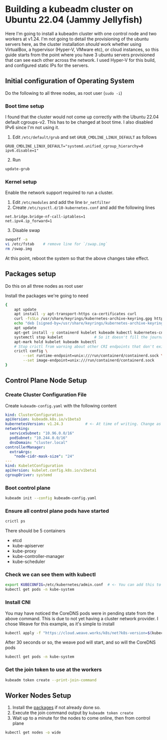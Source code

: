 # Building a kubeadm cluster on Ubuntu 22.04 (Jammy Jellyfish)

Here I'm going to install a kubeadm cluster with one control node and two workers at v1.24. I'm not going to detail the provisioning of the ubuntu servers here, as the cluster installation *should* work whether using VirtualBox, a hypervisor (Hyper-V, VMware etc), or cloud instances, so this guide starts from the point where you have 3 ubuntu servers provisioned that can see each other across the network. I used Hyper-V for this build, and configured static IPs for the servers.

## Initial configuration of Operating System

Do the following to all three nodes, as root user (`sudo -i`)

### Boot time setup

I found that the cluster would not come up correctly with the Ubuntu 22.04 default cgroups-v2. This has to be changed at boot time. I also disabled IPv6 since I'm not using it.

1. Edit `/etc/default/grub` and set `GRUB_CMDLINE_LINUX_DEFAULT` as follows

```
GRUB_CMDLINE_LINUX_DEFAULT="systemd.unified_cgroup_hierarchy=0 ipv6.disable=1"
```

2. Run

```bash
update-grub
```

### Kernel setup

Enable the network support required to run a cluster.

1. Edit `/etc/modules` and add the line `br_netfilter`
1. Create `/etc/sysctl.d/10-kubernetes.conf` and add the following lines

```
net.bridge.bridge-nf-call-iptables=1
net.ipv4.ip_forward=1
```

3. Disable swap

```bash
swapoff -a
vi /etc/fstab    # remove line for `/swap.img`
rm /swap.img
```

At this point, reboot the system so that the above changes take effect.

## Packages setup

Do this on all three nodes as root user

Install the packages we're going to need

```bash
{
    apt update
    apt install -y apt-transport-https ca-certificates curl
    curl -fsSLo /usr/share/keyrings/kubernetes-archive-keyring.gpg https://packages.cloud.google.com/apt/doc/apt-key.gpg
    echo "deb [signed-by=/usr/share/keyrings/kubernetes-archive-keyring.gpg] https://apt.kubernetes.io/ kubernetes-xenial main" > /etc/apt/sources.list.d/kubernetes.list
    apt update
    apt-get install -y containerd kubelet kubeadm kubectl kubernetes-cni
    systemctl stop kubelet              # So it doesn't fill the journal with errors
    apt-mark hold kubelet kubeadm kubectl
    # Stop crictl from warning about other CRI endpoints that don't exist
    crictl config \
        --set runtime-endpoint=unix:///run/containerd/containerd.sock \
        --set image-endpoint=unix:///run/containerd/containerd.sock
}
```


## Control Plane Node Setup

### Create Cluster Configuration File

Create `kubeadm-config.yaml` with the following content

```yaml
kind: ClusterConfiguration
apiVersion: kubeadm.k8s.io/v1beta3
kubernetesVersion: v1.24.3          # <- At time of writing. Change as appropriate
networking:
  serviceSubnet: "10.96.0.0/16"
  podSubnet: "10.244.0.0/16"
  dnsDomain: "cluster.local"
controllerManager:
  extraArgs:
    "node-cidr-mask-size": "24"
---
kind: KubeletConfiguration
apiVersion: kubelet.config.k8s.io/v1beta1
cgroupDriver: systemd
```

### Boot control plane

```bash
kubeadm init --config kubeadm-config.yaml
```

### Ensure all control plane pods have started

```bash
crictl ps
```

There should be 5 containers

* etcd
* kube-apiserver
* kube-proxy
* kube-controller-manager
* kube-scheduler


### Check we can see them with kubectl

```bash
export KUBECONFIG=/etc/kubernetes/admin.conf  # <- You can add this to root's `.bashrc` to make it permanent.
kubectl get pods -n kube-system
```

### Install CNI

You may have noticed the CoreDNS pods were in pending state from the above command. This is due to not yet having a cluster network provider. I chose Weave for this example, as it's simple to install

```bash
kubectl apply -f "https://cloud.weave.works/k8s/net?k8s-version=$(kubectl version | base64 | tr -d '\n')"
```

After 30 seconds or so, the weave pod will start, and so will the CoreDNS pods

```bash
kubectl get pods -n kube-system
```

### Get the join token to use at the workers

```bash
kubeadm token create --print-join-command
```

## Worker Nodes Setup

1. Install the [packages](#packages-setup) if not already done so.
1. Execute the join command output by `kubeadm token create`
1. Wait up to a minute for the nodes to come online, then from control plane

```bash
kubectl get nodes -o wide
```
